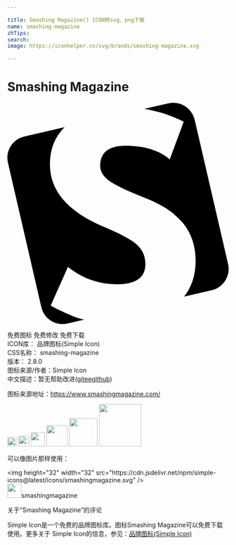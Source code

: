 ```yaml
---

title: Smashing Magazine() ICON转svg、png下载
name: smashing-magazine
zhTips: 
search: 
image: https://iconhelper.cn/svg/brands/smashing-magazine.svg

---
```


# Smashing Magazine  <small style="font-size: 60%;font-weight: 100"></small>

<div id="svg" class="svg-wrap">
<svg role="img" viewBox="0 0 24 24" xmlns="http://www.w3.org/2000/svg"><title>Smashing Magazine icon</title><path d="M7.734 12.002c.766.524 1.662 1.01 2.708 1.443 1.785.742 2.985 1.387 3.601 1.936.615.547.928 1.248.928 2.104-.005 1.457-1.023 2.189-3.076 2.189-1.977 0-3.75-.627-5.326-1.875l-1.871 4.186c1.422.761 2.58 1.257 3.475 1.496l.141.033-1.798.416c-1.271.292-2.539-.503-2.832-1.771L.061 6.5c-.291-1.271.5-2.539 1.773-2.835l4.375-1.009c-.158.155-.307.316-.441.485l-.018.021c-.753.949-1.131 2.115-1.131 3.505 0 2.101 1.03 3.87 3.079 5.296l.046.029-.01.01zm10.358.072c-.84-.672-1.904-1.268-3.24-1.786-1.98-.784-3.271-1.41-3.871-1.872-.6-.465-.914-.981-.914-1.557 0-1.459.914-2.19 2.76-2.19 2.041 0 3.646.494 4.786 1.476l1.515-4.08c-1.095-.556-2.235-.96-3.405-1.216l-.06-.015c-.256-.061-.525-.12-.811-.164l2.625-.602c1.275-.285 2.535.511 2.836 1.771l3.63 15.647c.284 1.274-.51 2.551-1.784 2.835l-2.985.69c.824-1.051 1.245-2.34 1.245-3.87 0-1.575-.437-2.911-1.306-4.021-.285-.346-.615-.676-1.006-1.006l-.044-.029.029-.011z"/></svg>
</div>
<detail full-name='smashing-magazine'></detail>

<div class="detail-page">
<p>
<span><span class="badge-success badge">免费图标</span> <span class="badge-success badge">免费修改</span>  <span class="badge-success badge">免费下载</span> </span>
<br/>
<span>
ICON库：
<span class="badge-secondary badge">品牌图标(Simple Icon)</span> 
</span>
<br/>
<span>
CSS名称：
<span class="badge-secondary badge">smashing-magazine</span> 
</span>

<br/>
<span>
版本：
<span class="badge-secondary badge">2.8.0</span> 
</span>
<br/>
<span>图标来源/作者：<span class="badge-light badge">Simple Icon</span></span> 
<br/>
<span class="zh-detail">中文描述：暂无<span class="help-link"><span>帮助改进</span>(<a href="https://gitee.com/liuwave/icon-helper/edit/master/json/brands/smashing-magazine.json" target="_blank" rel="noopener noreferrer">gitee</a><a href="https://github.com/liuwave/icon-helper/edit/master/json/brands/smashing-magazine.json" target="_blank" rel="noopener noreferrer">github</a></span>)</span><br/>
</p>
</div><div class="description description alert alert-light"><p>图标来源地址：<a href="https://www.smashingmagazine.com/" target="_blank" rel="noopener noreferrer">https://www.smashingmagazine.com/</a></p></div>
<div class="alert alert-dark">
<img height="21" width="21" src="https://cdn.jsdelivr.net/npm/simple-icons@latest/icons/smashingmagazine.svg" />
<img height="24" width="24" src="https://cdn.jsdelivr.net/npm/simple-icons@latest/icons/smashingmagazine.svg" />
<img height="32" width="32" src="https://cdn.jsdelivr.net/npm/simple-icons@latest/icons/smashingmagazine.svg" />
<img height="48" width="48" src="https://cdn.jsdelivr.net/npm/simple-icons@latest/icons/smashingmagazine.svg" />
<img height="64" width="64" src="https://cdn.jsdelivr.net/npm/simple-icons@latest/icons/smashingmagazine.svg" />
<img height="96" width="96" src="https://cdn.jsdelivr.net/npm/simple-icons@latest/icons/smashingmagazine.svg" />

</div>
<div>
  <p>可以像图片那样使用：    
  </p>
  <div class="alert alert-primary" style="font-size: 14px">
    &lt;img height="32" width="32" src="https://cdn.jsdelivr.net/npm/simple-icons@latest/icons/smashingmagazine.svg" /&gt;
    <copy-btn content='<img height="32" width="32" src="https://cdn.jsdelivr.net/npm/simple-icons@latest/icons/smashingmagazine.svg" />'></copy-btn>
  </div>
  <div class="alert alert-secondary">
    <img height="32" width="32" src="https://cdn.jsdelivr.net/npm/simple-icons@latest/icons/smashingmagazine.svg" />smashingmagazine
    <copy-btn content="smashingmagazine" btn-title="复制图标名称"></copy-btn>
  </div>
</div>

<Vssue title="关于“Smashing Magazine”的评论" >关于“Smashing Magazine”的评论</Vssue>


<div><p>Simple Icon是一个免费的品牌图标库。图标Smashing Magazine可以免费下载使用。更多关于  Simple Icon的信息，参见：<a target="_blank" href="https://iconhelper.cn/brands.html">品牌图标(Simple Icon)</a>
</p></div>
